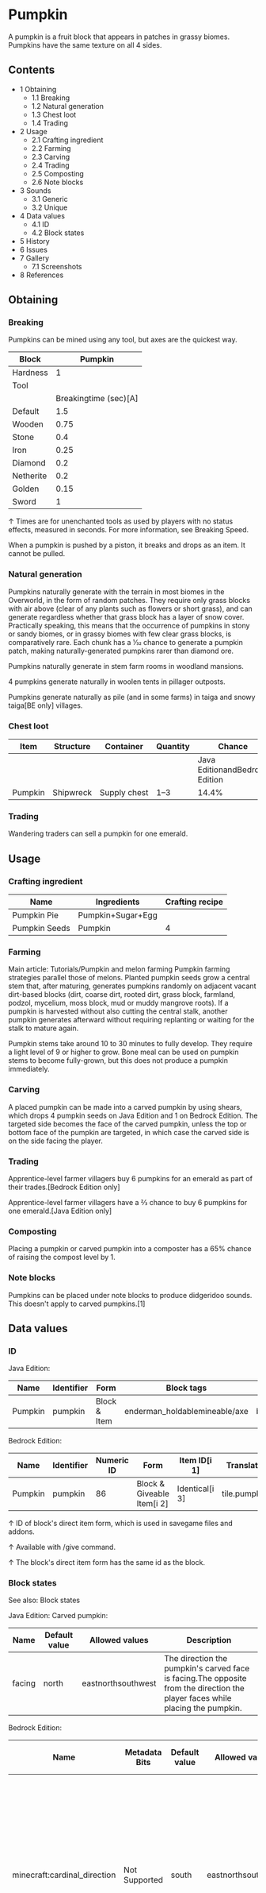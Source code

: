 # Pumpkin
A pumpkin is a fruit block that appears in patches in grassy biomes. Pumpkins have the same texture on all 4 sides.

## Contents
- 1 Obtaining
	- 1.1 Breaking
	- 1.2 Natural generation
	- 1.3 Chest loot
	- 1.4 Trading
- 2 Usage
	- 2.1 Crafting ingredient
	- 2.2 Farming
	- 2.3 Carving
	- 2.4 Trading
	- 2.5 Composting
	- 2.6 Note blocks
- 3 Sounds
	- 3.1 Generic
	- 3.2 Unique
- 4 Data values
	- 4.1 ID
	- 4.2 Block states
- 5 History
- 6 Issues
- 7 Gallery
	- 7.1 Screenshots
- 8 References

## Obtaining
### Breaking
Pumpkins can be mined using any tool, but axes are the quickest way.

| Block     | Pumpkin               |
|-----------|-----------------------|
| Hardness  | 1                     |
| Tool      |                       |
|           | Breakingtime (sec)[A] |
| Default   | 1.5                   |
| Wooden    | 0.75                  |
| Stone     | 0.4                   |
| Iron      | 0.25                  |
| Diamond   | 0.2                   |
| Netherite | 0.2                   |
| Golden    | 0.15                  |
| Sword     | 1                     |


↑ Times are for unenchanted tools as used by players with no status effects, measured in seconds. For more information, see Breaking Speed.


When a pumpkin is pushed by a piston, it breaks and drops as an item. It cannot be pulled.

### Natural generation
Pumpkins naturally generate with the terrain in most biomes in the Overworld, in the form of random patches. They require only grass blocks with air above (clear of any plants such as flowers or short grass), and can generate regardless whether that grass block has a layer of snow cover. Practically speaking, this means that the occurrence of pumpkins in stony or sandy biomes, or in grassy biomes with few clear grass blocks, is comparatively rare. Each chunk has a 1⁄32 chance to generate a pumpkin patch, making naturally-generated pumpkins rarer than diamond ore. 

Pumpkins naturally generate in stem farm rooms in woodland mansions.

4 pumpkins generate naturally in woolen tents in pillager outposts.

Pumpkins generate naturally as pile (and in some farms) in taiga and snowy taiga‌[BE  only] villages.


### Chest loot
| Item    | Structure | Container    | Quantity | Chance                         |
|---------|-----------|--------------|----------|--------------------------------|
|         |           |              |          | Java EditionandBedrock Edition |
| Pumpkin | Shipwreck | Supply chest | 1–3      | 14.4%                          |

### Trading
Wandering traders can sell a pumpkin for one emerald.

## Usage
### Crafting ingredient
| Name          | Ingredients       | Crafting recipe |
|---------------|-------------------|-----------------|
| Pumpkin Pie   | Pumpkin+Sugar+Egg |                 |
| Pumpkin Seeds | Pumpkin           | 4               |

### Farming
Main article: Tutorials/Pumpkin and melon farming
Pumpkin farming strategies parallel those of melons. Planted pumpkin seeds grow a central stem that, after maturing, generates pumpkins randomly on adjacent vacant dirt-based blocks (dirt, coarse dirt, rooted dirt, grass block, farmland, podzol, mycelium, moss block, mud or muddy mangrove roots). If a pumpkin is harvested without also cutting the central stalk, another pumpkin generates afterward without requiring replanting or waiting for the stalk to mature again.

Pumpkin stems take around 10 to 30 minutes to fully develop. They require a light level of 9 or higher to grow. Bone meal can be used on pumpkin stems to become fully-grown, but this does not produce a pumpkin immediately.

### Carving
A placed pumpkin can be made into a carved pumpkin by using shears, which drops 4 pumpkin seeds on Java Edition and 1 on Bedrock Edition. The targeted side becomes the face of the carved pumpkin, unless the top or bottom face of the pumpkin are targeted, in which case the carved side is on the side facing the player.

### Trading
Apprentice-level farmer villagers buy 6 pumpkins for an emerald as part of their trades.‌[Bedrock Edition  only]

Apprentice-level farmer villagers have a 2⁄3 chance to buy 6 pumpkins for one emerald.‌[Java Edition  only]

### Composting
Placing a pumpkin or carved pumpkin into a composter has a 65% chance of raising the compost level by 1.

### Note blocks
Pumpkins can be placed under note blocks to produce didgeridoo sounds. This doesn't apply to carved pumpkins.[1]

## Data values
### ID
Java Edition:

| Name    | Identifier | Form         | Block tags                    | Translation key         |
|---------|------------|--------------|-------------------------------|-------------------------|
| Pumpkin | pumpkin    | Block & Item | enderman_holdablemineable/axe | block.minecraft.pumpkin |

Bedrock Edition:

| Name    | Identifier | Numeric ID | Form                       | Item ID[i 1]   | Translation key   |
|---------|------------|------------|----------------------------|----------------|-------------------|
| Pumpkin | pumpkin    | 86         | Block & Giveable Item[i 2] | Identical[i 3] | tile.pumpkin.name |


↑ ID of block's direct item form, which is used in savegame files and addons.

↑ Available with /give command.

↑ The block's direct item form has the same id as the block.


### Block states
See also: Block states

Java Edition:
Carved pumpkin:

| Name   | Default value | Allowed values     | Description                                                                                                                   |
|--------|---------------|--------------------|-------------------------------------------------------------------------------------------------------------------------------|
| facing | north         | eastnorthsouthwest | The direction the pumpkin's carved face is facing.The opposite from the direction the player faces while placing the pumpkin. |

Bedrock Edition:

| Name                         | Metadata Bits | Default value | Allowed values     | Values forMetadata Bits | Description                                                                                                                                                                       |
|------------------------------|---------------|---------------|--------------------|-------------------------|-----------------------------------------------------------------------------------------------------------------------------------------------------------------------------------|
| minecraft:cardinal_direction | Not Supported | south         | eastnorthsouthwest | Unsupported             | The direction the pumpkin and carved pumpkin are facing.The opposite from the direction the player faces while placing the pumpkins. Though it doesn't affect the pumpkin at all. |




